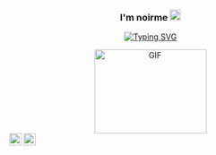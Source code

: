 <div align="center">
<h3 align="center">I'm noirme <img src="https://media.giphy.com/media/hvRJCLFzcasrR4ia7z/giphy.gif" width="20"></h3>

<div align = "center">
 
[![Typing SVG](https://readme-typing-svg.herokuapp.com?font=Baskerville&color=FFFF00&size=25&lines=a+software+engineer+student;currently+on+my+fourth+period;always+learning+new+stuff+:D)](https://git.io/typing-svg)


<div>
<img align="center" top="150" height="150" width="200" alt="GIF" src="https://i.pinimg.com/originals/eb/de/5f/ebde5f53c272b9111b40cc210a53dc64.gif">
 </div>
 
<a href="https://www.linkedin.com/in/emilly-t-144745244/">
  <img align="left" alt="Apurv's LinkdeIN" width="22px" src="https://cdn-icons-png.flaticon.com/512/216/216508.png" />
</a>
<a href="https://steamcommunity.com/profiles/76561199100469131/">
  <img align="left" alt="Apurv's LinkdeIN" width="22px" src="https://cdn-icons-png.flaticon.com/512/220/220608.png" />
</a>
